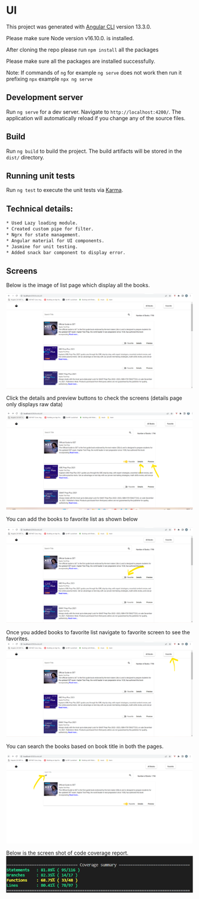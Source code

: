 # UI

This project was generated with [Angular CLI](https://github.com/angular/angular-cli) version 13.3.0.

Please make sure Node version v16.10.0. is installed.

After cloning the repo please run `npm install` all the packages

Please make sure all the packages are installed successfully.

Note: If commands of  `ng` for example  `ng serve` does not work then run it prefixing `npx` example `npx ng serve`

## Development server

Run `ng serve` for a dev server. Navigate to `http://localhost:4200/`. The application will automatically reload if you change any of the source files.


## Build

Run `ng build` to build the project. The build artifacts will be stored in the `dist/` directory.

## Running unit tests

Run `ng test` to execute the unit tests via [Karma](https://karma-runner.github.io).

## Technical details:
    * Used Lazy loading module.
    * Created custom pipe for filter.
    * Ngrx for state management.
    * Angular material for UI components.
    * Jasmine for unit testing.
    * Added snack bar component to display error.

## Screens

Below is the image of list page which display all the books.

![plot](./src/assets/images/homepage.png)

Click the details and preview buttons to check the screens (details page only displays raw data)

![plot](./src/assets/images/detailsandpreview.png)

You can add the books to favorite list as shown below

![plot](./src/assets/images/AddToFavoriteList.png)

Once you added books to favorite list navigate to favorite screen to see the favorites.
![plot](./src/assets/images/AfterFavorite.png)

You can search the books based on book title in both the pages.

![plot](./src/assets/images/Search.png)

Below is the screen shot of code coverage report.
![plot](./src/assets/images/codecov.png)





